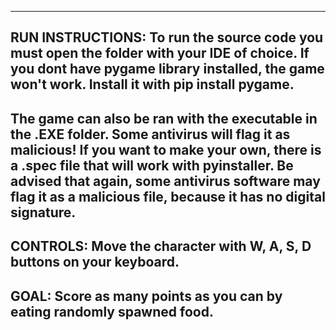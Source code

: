 ------------------------------------------------------------------------------------------------------------
RUN INSTRUCTIONS:
To run the source code you must open the folder with your IDE of choice.
If you dont have pygame library installed, the game won't work. 
Install it with pip install pygame.
------------------------------------------------------------------------------------------------------------
The game can also be ran with the executable in the .EXE folder. Some antivirus will flag it as malicious!
If you want to make your own, there is a .spec file that will work with pyinstaller. Be advised that again, 
some antivirus software may flag it as a malicious file, because it has no digital signature.
------------------------------------------------------------------------------------------------------------
CONTROLS:
Move the character with W, A, S, D buttons on your keyboard. 
------------------------------------------------------------------------------------------------------------
GOAL:
Score as many points as you can by eating randomly spawned food.
------------------------------------------------------------------------------------------------------------